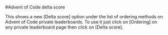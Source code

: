 #Advent of Code delta score

This shows a new [Delta score] option under the list of ordering methods on Advent of Code private leaderboards. To use it just click on [Ordering] on any private leaderboard page then click on [Delta score].

